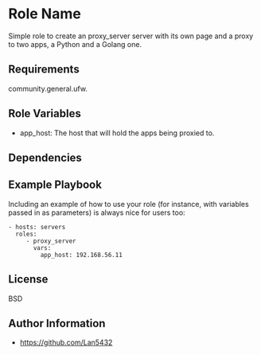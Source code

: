 Role Name
=========

Simple role to create an proxy_server server with its own page and a proxy to two apps, a Python and a Golang one.

Requirements
------------

community.general.ufw.

Role Variables
--------------

 - app_host: The host that will hold the apps being proxied to.

Dependencies
------------


Example Playbook
----------------

Including an example of how to use your role (for instance, with variables passed in as parameters) is always nice for users too:

    - hosts: servers
      roles:
         - proxy_server
           vars:
             app_host: 192.168.56.11

License
-------

BSD

Author Information
------------------

 - https://github.com/Lan5432
